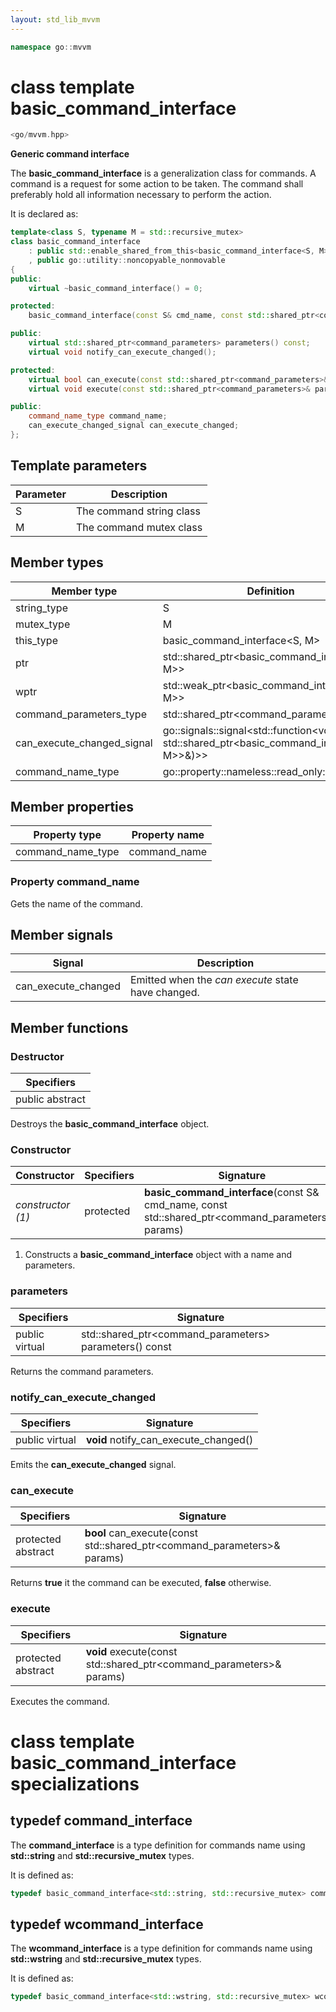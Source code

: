 ```yaml
---
layout: std_lib_mvvm
---
```


```c++
namespace go::mvvm
```

# class template basic_command_interface

```c++
<go/mvvm.hpp>
```

**Generic command interface**

The **basic_command_interface** is a generalization class for commands. A command
is a request for some action to be taken. The command shall preferably hold all
information necessary to perform the action.

It is declared as:

```c++
template<class S, typename M = std::recursive_mutex>
class basic_command_interface
    : public std::enable_shared_from_this<basic_command_interface<S, M>>
    , public go::utility::noncopyable_nonmovable
{
public:
    virtual ~basic_command_interface() = 0;

protected:
    basic_command_interface(const S& cmd_name, const std::shared_ptr<command_parameters>& params);

public:
    virtual std::shared_ptr<command_parameters> parameters() const;
    virtual void notify_can_execute_changed();

protected:
    virtual bool can_execute(const std::shared_ptr<command_parameters>& params) = 0;
    virtual void execute(const std::shared_ptr<command_parameters>& params) = 0;

public:
    command_name_type command_name;
    can_execute_changed_signal can_execute_changed;
};
```

## Template parameters

Parameter | Description
-|-
S | The command string class
M | The command mutex class

## Member types

Member type | Definition
-|-
string_type | S
mutex_type | M
this_type | basic_command_interface<S, M>
ptr | std\::shared_ptr<basic_command_interface<S, M>>
wptr | std\::weak_ptr<basic_command_interface<S, M>>
command_parameters_type | std\::shared_ptr<command_parameters>
can_execute_changed_signal | go\::signals\::signal<std\::function<void(const std\::shared_ptr<basic_command_interface<S, M>>&)>>
command_name_type | go\::property\::nameless\::read_only\::property<S>

## Member properties

Property type | Property name
-|-
command_name_type | command_name

### Property command_name

Gets the name of the command.

## Member signals

Signal | Description
-|-
can_execute_changed | Emitted when the *can execute* state have changed.

## Member functions

### Destructor

Specifiers |
-|
public abstract |

Destroys the **basic_command_interface** object.

### Constructor

Constructor | Specifiers | Signature
-|-|-
*constructor (1)* | protected | **basic_command_interface**(const S& cmd_name, const std::shared_ptr<command_parameters>& params)

1. Constructs a **basic_command_interface** object with a name and parameters.

### parameters

Specifiers | Signature
-|-
public virtual | std\::shared_ptr<command_parameters> parameters() const

Returns the command parameters.

### notify_can_execute_changed

Specifiers | Signature
-|-
public virtual | **void** notify_can_execute_changed()

Emits the **can_execute_changed** signal.

### can_execute

Specifiers | Signature
-|-
protected abstract | **bool** can_execute(const std\::shared_ptr<command_parameters>& params)

Returns **true** it the command can be executed, **false** otherwise.

### execute

Specifiers | Signature
-|-
protected abstract | **void** execute(const std\::shared_ptr<command_parameters>& params)

Executes the command.

# class template basic_command_interface specializations

## typedef command_interface

The **command_interface** is a type definition for commands name using **std::string**
and **std::recursive_mutex** types.

It is defined as:

```c++
typedef basic_command_interface<std::string, std::recursive_mutex> command_interface;
```

## typedef wcommand_interface

The **wcommand_interface** is a type definition for commands name using **std::wstring**
and **std::recursive_mutex** types.

It is defined as:

```c++
typedef basic_command_interface<std::wstring, std::recursive_mutex> wcommand_interface;
```

